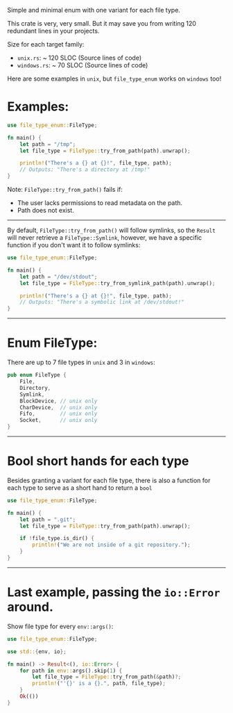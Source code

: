 
Simple and minimal enum with one variant for each file type.

This crate is very, very small. But it may save you from writing 120
redundant lines in your projects.

Size for each target family:
- `unix.rs`: ~ 120 SLOC (Source lines of code)
- `windows.rs`: ~ 70 SLOC (Source lines of code)

Here are some examples in `unix`, but `file_type_enum` works on `windows`
too!

# Examples:

```rust
use file_type_enum::FileType;

fn main() {
    let path = "/tmp";
    let file_type = FileType::try_from_path(path).unwrap();

    println!("There's a {} at {}!", file_type, path);
    // Outputs: "There's a directory at /tmp!"
}
```

Note: `FileType::try_from_path()` fails if:
* The user lacks permissions to read metadata on the path.
* Path does not exist.

---

By default, `FileType::try_from_path()` will follow symlinks, so the
`Result` will never retrieve a `FileType::Symlink`, however, we have a
specific function if you don't want it to follow symlinks:

```rust
use file_type_enum::FileType;

fn main() {
    let path = "/dev/stdout";
    let file_type = FileType::try_from_symlink_path(path).unwrap();

    println!("There's a {} at {}!", file_type, path);
    // Outputs: "There's a symbolic link at /dev/stdout!"
}
```

---

# Enum FileType:
There are up to 7 file types in `unix` and 3 in `windows`:

```rust
pub enum FileType {
    File,
    Directory,
    Symlink,
    BlockDevice, // unix only
    CharDevice,  // unix only
    Fifo,        // unix only
    Socket,      // unix only
}
```

---

# Bool short hands for each type
Besides granting a variant for each file type, there is also a function for
each type to serve as a short hand to return a `bool`

```rust
use file_type_enum::FileType;

fn main() {
    let path = ".git";
    let file_type = FileType::try_from_path(path).unwrap();

    if !file_type.is_dir() {
        println!("We are not inside of a git repository.");
    }
}
```

---

# Last example, passing the `io::Error` around.
Show file type for every `env::args()`:

```rust
use file_type_enum::FileType;

use std::{env, io};

fn main() -> Result<(), io::Error> {
    for path in env::args().skip(1) {
        let file_type = FileType::try_from_path(&path)?;
        println!("'{}' is a {}.", path, file_type);
    }
    Ok(())
}
```

